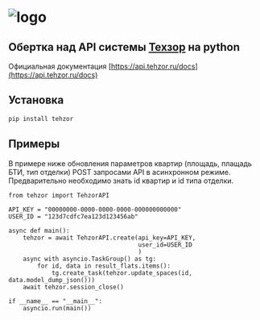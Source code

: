 # ![logo](https://tehzor.com/images/components/Header/logo.svg)
## Обертка над  API системы [Техзор](https://api.tehzor.ru/docs) на python
Официальная документация [https://api.tehzor.ru/docs](https://api.tehzor.ru/docs)

## Установка

```sh
pip install tehzor
```

## Примеры
В примере ниже обновления параметров квартир (площадь, плащадь БТИ, тип отделки) POST запросами API в асинхронном режиме.
Предварительно необходимо знать id квартир и id типа отделки.

```
from tehzor import TehzorAPI

API_KEY = "00000000-0000-0000-0000-000000000000"
USER_ID = "123d7cdfc7ea123d123456ab"

async def main():     
    tehzor = await TehzorAPI.create(api_key=API_KEY, 
                                    user_id=USER_ID
                                    )
    async with asyncio.TaskGroup() as tg:
        for id, data in result_flats.items():
            tg.create_task(tehzor.update_spaces(id, data.model_dump_json()))
    await tehzor.session_close()

if __name__ == "__main__":    
    asyncio.run(main())
```


